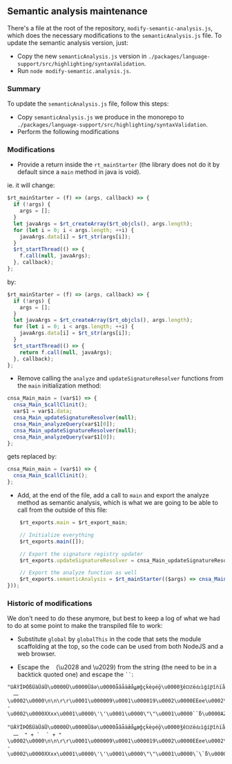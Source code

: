 ## Semantic analysis maintenance

There's a file at the root of the repository, `modify-semantic-analysis.js`, which does the necessary modifications to the `semanticAnalysis.js` file. To update the semantic analysis version, just:

- Copy the new `semanticAnalysis.js` version in `./packages/language-support/src/highlighting/syntaxValidation`.
- Run `node modify-semantic.analysis.js`.

### Summary

To update the `semanticAnalysis.js` file, follow this steps:

- Copy `semanticAnalysis.js` we produce in the monorepo to `./packages/language-support/src/highlighting/syntaxValidation`.
- Perform the following modifications

### Modifications

- Provide a return inside the `rt_mainStarter` (the library does not do it by default since a `main` method in java is void).

ie. it will change:

```js
$rt_mainStarter = (f) => (args, callback) => {
  if (!args) {
    args = [];
  }
  let javaArgs = $rt_createArray($rt_objcls(), args.length);
  for (let i = 0; i < args.length; ++i) {
    javaArgs.data[i] = $rt_str(args[i]);
  }
  $rt_startThread(() => {
    f.call(null, javaArgs);
  }, callback);
};
```

by:

```js
$rt_mainStarter = (f) => (args, callback) => {
  if (!args) {
    args = [];
  }
  let javaArgs = $rt_createArray($rt_objcls(), args.length);
  for (let i = 0; i < args.length; ++i) {
    javaArgs.data[i] = $rt_str(args[i]);
  }
  $rt_startThread(() => {
    return f.call(null, javaArgs);
  }, callback);
};
```

- Remove calling the `analyze` and `updateSignatureResolver` functions from the `main` initialization method:

```js
cnsa_Main_main = (var$1) => {
  cnsa_Main_$callClinit();
  var$1 = var$1.data;
  cnsa_Main_updateSignatureResolver(null);
  cnsa_Main_analyzeQuery(var$1[0]);
  cnsa_Main_updateSignatureResolver(null);
  cnsa_Main_analyzeQuery(var$1[0]);
};
```

gets replaced by:

```js
cnsa_Main_main = (var$1) => {
  cnsa_Main_$callClinit();
};
```

- Add, at the end of the file, add a call to `main` and export the analyze method as semantic analysis, which is what we are going to be able to call from the outside of this file:

```js
    $rt_exports.main = $rt_export_main;

    // Initialize everything
    $rt_exports.main([]);

    // Export the signature registry updater
    $rt_exports.updateSignatureResolver = cnsa_Main_updateSignatureResolver;

    // Export the analyze function as well
    $rt_exports.semanticAnalysis = $rt_mainStarter(($args) => cnsa_Main_analyzeQuery($args.data[0]));
}));
```

### Historic of modifications

We don't need to do these anymore, but best to keep a log of what we had to do at some point to make the transpiled file to work:

- Substitute `global` by `globalThis` in the code that sets the module scaffolding at the top, so the code can be used from both NodeJS and a web browser.

- Escape the    (\u2028 and \u2029) from the string (the need to be in a backtick quoted one) and escape the ` `` `:

```
"ÜǍÝǏÞǑßǓàǕáǗ\u0000Ǚ\u0000Ǜâǝ\u0000ǟãǡäǣåǥæǧçǩèǫéǭ\u0000ǯêǱëǳìǵíǷîǹïǻðǽñǿòȁóȃôȅõȇöȉ÷ȋøȍùȏúȑûȓüȕýȗþșÿțĀȝāȟĂȡăȣĄȥąȧĆȩćȫĈȭĉȯĊȱċȳČȵčȷĎȹďȻĐȽđȿĒɁēɃ\u0000ɅĔɇĕɉĖɋėɍĘɏęɑĚɓěɕĜɗĝəĞɛğɝĠɟġɡ\u0000ɣ\u0000ɥĢɧģɩĤɫ\u0000ɭ\u0000ɯ\u0000ɱ\u0000ɳ\u0000ɵ\u0000ɷ\u0000ɹ\u0000ɻ\u0000ɽ\u0000ɿ\u0000ʁ\u0000ʃ\u0000ʅ\u0000ʇ\u0000ʉ\u0000ʋ\u0000ʍ\u0000ʏ\u0000ʑ\u0000ʓ\u0000ʕ\u0000ʗ\u0000ʙ\u0000ʛ\u0000ʝ\u0000\u0001\u0000\'\t\u0000\t\r\u001c             　　\u0002\u0000\n\n\r\r\u0001\u000009\u0001\u000019\u0002\u0000EEee\u0002\u0000++--\u0002\u0000XXxx\u0001\u0000\'\'\u0001\u0000\"\"\u0001\u0000``ƃ\u0000AZ__azªªµµººÀÖØöøˁˆˑˠˤˬˬˮˮͰʹͶͷͺͽͿͿΆΆΈΊΌΌΎΡΣϵϷҁҊԯԱՖՙՙՠֈאתׯײؠيٮٯٱۓەەۥۦۮۯۺۼۿۿܐܐܒܯݍޥޱޱߊߪߴߵߺߺࠀࠕࠚࠚࠤࠤࠨࠨࡀࡘࡠࡪࢠࢴࢶࣇऄहऽऽॐॐक़ॡॱঀঅঌএঐওনপরললশহঽঽৎৎড়ঢ়য়ৡৰৱৼৼਅਊਏਐਓਨਪਰਲਲ਼ਵਸ਼ਸਹਖ਼ੜਫ਼ਫ਼ੲੴઅઍએઑઓનપરલળવહઽઽૐૐૠૡૹૹଅଌଏଐଓନପରଲଳଵହଽଽଡ଼ଢ଼ୟୡୱୱஃஃஅஊஎஐஒகஙசஜஜஞடணதநபமஹௐௐఅఌఎఐఒనపహఽఽౘౚ"
```

```
"ÜǍÝǏÞǑßǓàǕáǗ\u0000Ǚ\u0000Ǜâǝ\u0000ǟãǡäǣåǥæǧçǩèǫéǭ\u0000ǯêǱëǳìǵíǷîǹïǻðǽñǿòȁóȃôȅõȇöȉ÷ȋøȍùȏúȑûȓüȕýȗþșÿțĀȝāȟĂȡăȣĄȥąȧĆȩćȫĈȭĉȯĊȱċȳČȵčȷĎȹďȻĐȽđȿĒɁēɃ\u0000ɅĔɇĕɉĖɋėɍĘɏęɑĚɓěɕĜɗĝəĞɛğɝĠɟġɡ\u0000ɣ\u0000ɥĢɧģɩĤɫ\u0000ɭ\u0000ɯ\u0000ɱ\u0000ɳ\u0000ɵ\u0000ɷ\u0000ɹ\u0000ɻ\u0000ɽ\u0000ɿ\u0000ʁ\u0000ʃ\u0000ʅ\u0000ʇ\u0000ʉ\u0000ʋ\u0000ʍ\u0000ʏ\u0000ʑ\u0000ʓ\u0000ʕ\u0000ʗ\u0000ʙ\u0000ʛ\u0000ʝ\u0000\u0001\u0000\'\t\u0000\t\r\u001c       " + `  ` + "    　　\u0002\u0000\n\n\r\r\u0001\u000009\u0001\u000019\u0002\u0000EEee\u0002\u0000++--\u0002\u0000XXxx\u0001\u0000\'\'\u0001\u0000\"\"\u0001\u0000\`\`ƃ\u0000AZ__azªªµµººÀÖØöøˁˆˑˠˤˬˬˮˮͰʹͶͷͺͽͿͿΆΆΈΊΌΌΎΡΣϵϷҁҊԯԱՖՙՙՠֈאתׯײؠيٮٯٱۓەەۥۦۮۯۺۼۿۿܐܐܒܯݍޥޱޱߊߪߴߵߺߺࠀࠕࠚࠚࠤࠤࠨࠨࡀࡘࡠࡪࢠࢴࢶࣇऄहऽऽॐॐक़ॡॱঀঅঌএঐওনপরললশহঽঽৎৎড়ঢ়য়ৡৰৱৼৼਅਊਏਐਓਨਪਰਲਲ਼ਵਸ਼ਸਹਖ਼ੜਫ਼ਫ਼ੲੴઅઍએઑઓનપરલળવહઽઽૐૐૠૡૹૹଅଌଏଐଓନପରଲଳଵହଽଽଡ଼ଢ଼ୟୡୱୱஃஃஅஊஎஐஒகஙசஜஜஞடணதநபமஹௐௐఅఌఎఐఒనపహఽఽౘౚ"
```
